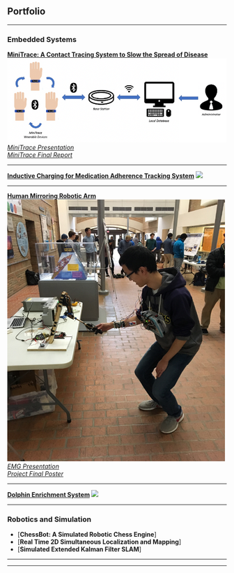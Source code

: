## Portfolio

---

### Embedded Systems

[<b>MiniTrace: A Contact Tracing System to Slow the Spread of Disease</b>](https://cse.engin.umich.edu/eecs-473-advanced-embedded-systems-group-d/)
<br>
<img src="images/MiniTrace/MiniTrace Diagram.png?raw=true"/>
<br>
[<i>MiniTrace Presentation</i>](/pdf/Presentation_MiniTrace.pdf)
<br>
[<i>MiniTrace Final Report</i>](/pdf/Report_MiniTrace.pdf)

---
[<b>Inductive Charging for Medication Adherence Tracking System</b>](/pdf/sample_presentation.pdf)
<img src="images/dummy_thumbnail.jpg?raw=true"/>

---
[<b>Human Mirroring Robotic Arm</b>](http://example.com/)
<br>
<img src="images/HumanMirroringRoboticArm/HCInteraction.JPG?raw=true" style="width:500px;height:600px;">
<br>
[<i>EMG Presentation</i>](/pdf/Presentation_HumanMirroringRoboticArm.pdf)
<br>
[<i>Project Final Poster</i>](/pdf/Poster_HumanMirroringRoboticArm.pdf)

---
[<b>Dolphin Enrichment System</b>](http://example.com/)
<img src="images/dummy_thumbnail.jpg?raw=true"/>

---

### Robotics and Simulation

- [<b>ChessBot: A Simulated Robotic Chess Engine</b>]
- [<b>Real Time 2D Simultaneous Localization and Mapping</b>]
- [<b>Simulated Extended Kalman Filter SLAM</b>]

---




---
<!-- Remove above link if you don't want to attibute -->
